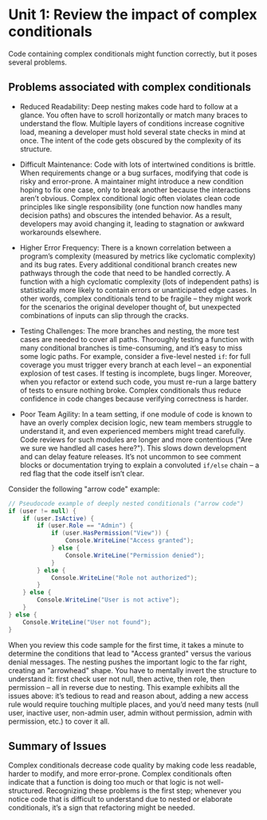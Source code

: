 # Unit 1: Review the impact of complex conditionals

Code containing complex conditionals might function correctly, but it poses several problems.

## Problems associated with complex conditionals

- Reduced Readability: Deep nesting makes code hard to follow at a glance. You often have to scroll horizontally or match many braces to understand the flow. Multiple layers of conditions increase cognitive load, meaning a developer must hold several state checks in mind at once. The intent of the code gets obscured by the complexity of its structure.

- Difficult Maintenance: Code with lots of intertwined conditions is brittle. When requirements change or a bug surfaces, modifying that code is risky and error-prone. A maintainer might introduce a new condition hoping to fix one case, only to break another because the interactions aren’t obvious. Complex conditional logic often violates clean code principles like single responsibility (one function now handles many decision paths) and obscures the intended behavior. As a result, developers may avoid changing it, leading to stagnation or awkward workarounds elsewhere.

- Higher Error Frequency: There is a known correlation between a program’s complexity (measured by metrics like cyclomatic complexity) and its bug rates. Every additional conditional branch creates new pathways through the code that need to be handled correctly. A function with a high cyclomatic complexity (lots of independent paths) is statistically more likely to contain errors or unanticipated edge cases. In other words, complex conditionals tend to be fragile – they might work for the scenarios the original developer thought of, but unexpected combinations of inputs can slip through the cracks.

- Testing Challenges: The more branches and nesting, the more test cases are needed to cover all paths. Thoroughly testing a function with many conditional branches is time-consuming, and it’s easy to miss some logic paths. For example, consider a five-level nested `if`: for full coverage you must trigger every branch at each level – an exponential explosion of test cases. If testing is incomplete, bugs linger. Moreover, when you refactor or extend such code, you must re-run a large battery of tests to ensure nothing broke. Complex conditionals thus reduce confidence in code changes because verifying correctness is harder.

- Poor Team Agility: In a team setting, if one module of code is known to have an overly complex decision logic, new team members struggle to understand it, and even experienced members might tread carefully. Code reviews for such modules are longer and more contentious ("Are we sure we handled all cases here?"). This slows down development and can delay feature releases. It’s not uncommon to see comment blocks or documentation trying to explain a convoluted `if/else` chain – a red flag that the code itself isn’t clear.

Consider the following "arrow code" example:

```csharp
// Pseudocode example of deeply nested conditionals ("arrow code")
if (user != null) {
    if (user.IsActive) {
        if (user.Role == "Admin") {
            if (user.HasPermission("View")) {
                Console.WriteLine("Access granted");
            } else {
                Console.WriteLine("Permission denied");
            }
        } else {
            Console.WriteLine("Role not authorized");
        }
    } else {
        Console.WriteLine("User is not active");
    }
} else {
    Console.WriteLine("User not found");
}
```

When you review this code sample for the first time, it takes a minute to determine the conditions that lead to "Access granted" versus the various denial messages. The nesting pushes the important logic to the far right, creating an "arrowhead" shape. You have to mentally invert the structure to understand it: first check user not null, then active, then role, then permission – all in reverse due to nesting. This example exhibits all the issues above: it’s tedious to read and reason about, adding a new access rule would require touching multiple places, and you’d need many tests (null user, inactive user, non-admin user, admin without permission, admin with permission, etc.) to cover it all.

## Summary of Issues

Complex conditionals decrease code quality by making code less readable, harder to modify, and more error-prone. Complex conditionals often indicate that a function is doing too much or that logic is not well-structured. Recognizing these problems is the first step; whenever you notice code that is difficult to understand due to nested or elaborate conditionals, it’s a sign that refactoring might be needed.
